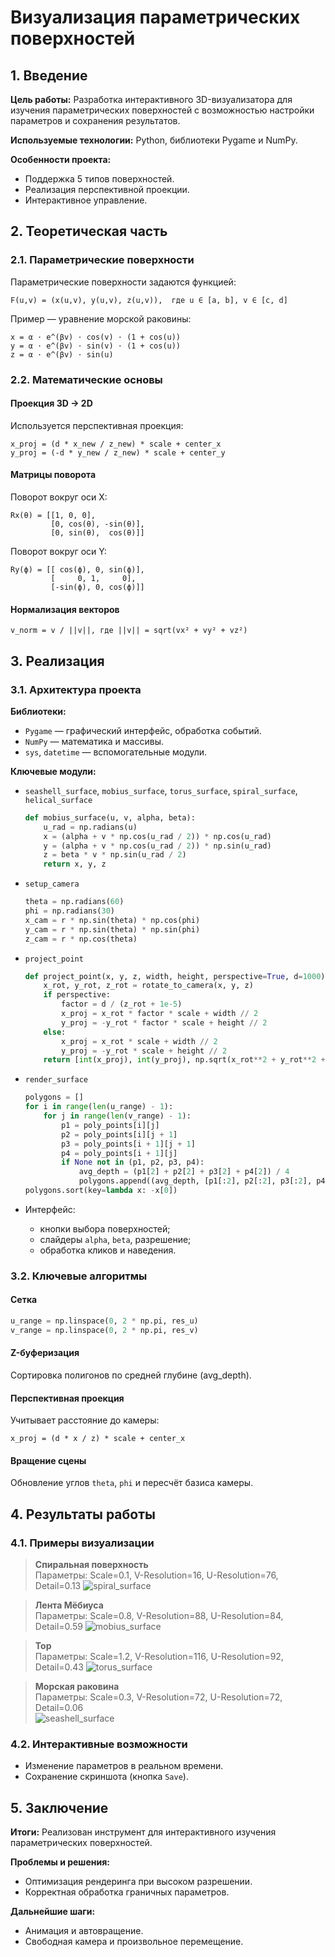 # Визуализация параметрических поверхностей

## 1. Введение

**Цель работы:** Разработка интерактивного 3D-визуализатора для изучения параметрических поверхностей с возможностью настройки параметров и сохранения результатов.

**Используемые технологии:** Python, библиотеки Pygame и NumPy.

**Особенности проекта:**
- Поддержка 5 типов поверхностей.
- Реализация перспективной проекции.
- Интерактивное управление.

## 2. Теоретическая часть

### 2.1. Параметрические поверхности

Параметрические поверхности задаются функцией:

```
F(u,v) = (x(u,v), y(u,v), z(u,v)),  где u ∈ [a, b], v ∈ [c, d]
```

Пример — уравнение морской раковины:

```
x = α ⋅ e^(βv) ⋅ cos(v) ⋅ (1 + cos(u))  
y = α ⋅ e^(βv) ⋅ sin(v) ⋅ (1 + cos(u))  
z = α ⋅ e^(βv) ⋅ sin(u)
```

### 2.2. Математические основы

#### Проекция 3D → 2D

Используется перспективная проекция:

```
x_proj = (d * x_new / z_new) * scale + center_x  
y_proj = (-d * y_new / z_new) * scale + center_y
```

#### Матрицы поворота

Поворот вокруг оси X:

```
Rx(θ) = [[1, 0, 0],
         [0, cos(θ), -sin(θ)],
         [0, sin(θ),  cos(θ)]]
```

Поворот вокруг оси Y:

```
Ry(ϕ) = [[ cos(ϕ), 0, sin(ϕ)],
         [     0, 1,     0],
         [-sin(ϕ), 0, cos(ϕ)]]
```

#### Нормализация векторов

```
v_norm = v / ||v||, где ||v|| = sqrt(vx² + vy² + vz²)
```

## 3. Реализация

### 3.1. Архитектура проекта

**Библиотеки:**
- `Pygame` — графический интерфейс, обработка событий.
- `NumPy` — математика и массивы.
- `sys`, `datetime` — вспомогательные модули.

**Ключевые модули:**
- `seashell_surface`, `mobius_surface`, `torus_surface`, `spiral_surface`, `helical_surface`
  ```python
  def mobius_surface(u, v, alpha, beta):
      u_rad = np.radians(u)
      x = (alpha + v * np.cos(u_rad / 2)) * np.cos(u_rad)
      y = (alpha + v * np.cos(u_rad / 2)) * np.sin(u_rad)
      z = beta * v * np.sin(u_rad / 2)
      return x, y, z
  ```

- `setup_camera`
  ```python
  theta = np.radians(60)
  phi = np.radians(30)
  x_cam = r * np.sin(theta) * np.cos(phi)
  y_cam = r * np.sin(theta) * np.sin(phi)
  z_cam = r * np.cos(theta)
  ```

- `project_point`
  ```python
  def project_point(x, y, z, width, height, perspective=True, d=1000):
      x_rot, y_rot, z_rot = rotate_to_camera(x, y, z)
      if perspective:
          factor = d / (z_rot + 1e-5)
          x_proj = x_rot * factor * scale + width // 2
          y_proj = -y_rot * factor * scale + height // 2
      else:
          x_proj = x_rot * scale + width // 2
          y_proj = -y_rot * scale + height // 2
      return [int(x_proj), int(y_proj), np.sqrt(x_rot**2 + y_rot**2 + z_rot**2)]
  ```

- `render_surface`
  ```python
  polygons = []
  for i in range(len(u_range) - 1):
      for j in range(len(v_range) - 1):
          p1 = poly_points[i][j]
          p2 = poly_points[i][j + 1]
          p3 = poly_points[i + 1][j + 1]
          p4 = poly_points[i + 1][j]
          if None not in (p1, p2, p3, p4):
              avg_depth = (p1[2] + p2[2] + p3[2] + p4[2]) / 4
              polygons.append((avg_depth, [p1[:2], p2[:2], p3[:2], p4[:2]]))
  polygons.sort(key=lambda x: -x[0])
  ```

- Интерфейс:
  - кнопки выбора поверхностей;
  - слайдеры `alpha`, `beta`, разрешение;
  - обработка кликов и наведения.

### 3.2. Ключевые алгоритмы

#### Сетка
```python
u_range = np.linspace(0, 2 * np.pi, res_u)
v_range = np.linspace(0, 2 * np.pi, res_v)
```

#### Z-буферизация

Сортировка полигонов по средней глубине (avg_depth).

#### Перспективная проекция

Учитывает расстояние до камеры:

```
x_proj = (d * x / z) * scale + center_x
```

#### Вращение сцены

Обновление углов `theta`, `phi` и пересчёт базиса камеры.

## 4. Результаты работы

### 4.1. Примеры визуализации

> **Спиральная поверхность**  
> Параметры: Scale=0.1, V-Resolution=16, U-Resolution=76, Detail=0.13 
> ![spiral_surface](![изображение](https://github.com/user-attachments/assets/e1e66c4e-8904-4a4e-be06-7c11cdd55241)
)

> **Лента Мёбиуса**  
> Параметры: Scale=0.8, V-Resolution=88, U-Resolution=84, Detail=0.59 
> ![mobius_surface](![изображение](https://github.com/user-attachments/assets/f54f90c1-9ab0-403a-9b36-6f34a6728031)
)

> **Тор**  
> Параметры: Scale=1.2, V-Resolution=116, U-Resolution=92, Detail=0.43 
> ![torus_surface](![изображение](https://github.com/user-attachments/assets/d4cb7406-5bea-45d8-a494-a2b02500144e)
)

> **Морская раковина**  
> Параметры: Scale=0.3, V-Resolution=72, U-Resolution=72, Detail=0.06  
> ![seashell_surface](![изображение](https://github.com/user-attachments/assets/01026a5c-9eb0-4ee6-bd2e-c837810d6cbb)
)

### 4.2. Интерактивные возможности

- Изменение параметров в реальном времени.
- Сохранение скриншота (кнопка `Save`).

## 5. Заключение

**Итоги:** Реализован инструмент для интерактивного изучения параметрических поверхностей.

**Проблемы и решения:**
- Оптимизация рендеринга при высоком разрешении.
- Корректная обработка граничных параметров.

**Дальнейшие шаги:**
- Анимация и автовращение.
- Свободная камера и произвольное перемещение.
